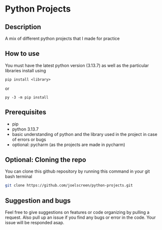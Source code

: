 # Python Projects
## Description
A mix of different python projects that I made for practice

## How to use
You must have the latest python version (3.13.7) as well as the particular libraries install using 
```pip
pip install <library>
```
or
```pip
py -3 -m pip install
```

## Prerequisites
- pip
- python 3.13.7
- basic understanding of python and the library used in the project in case of errors or bugs
- optional: pycharm (as the projects are made in pycharm)

## Optional: Cloning the repo
You can clone this github repository by running this command in your git bash terminal
```bash
git clone https://github.com/joelscreen/python-projects.git
```

## Suggestion and bugs
Feel free to give suggestions on features or code organizing by pulling a request. Also pull up an issue if you find any bugs or error in the code. Your issue will be responded asap.
